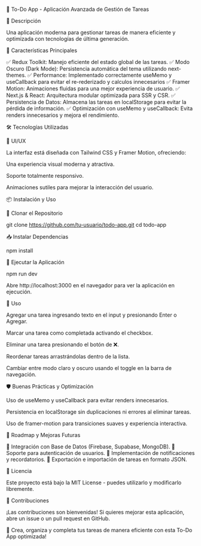 📝 To-Do App - Aplicación Avanzada de Gestión de Tareas

🚀 Descripción

Una aplicación moderna para gestionar tareas de manera eficiente y optimizada con tecnologías de última generación.

🎯 Características Principales

✅ Redux Toolkit: Manejo eficiente del estado global de las tareas.
✅ Modo Oscuro (Dark Mode): Persistencia automática del tema utilizando next-themes.
✅ Performance: Implementado correctamente useMemo y useCallback para evitar el re-rederizado y calculos innecesarios
✅ Framer Motion: Animaciones fluidas para una mejor experiencia de usuario.
✅ Next.js & React: Arquitectura modular optimizada para SSR y CSR.
✅ Persistencia de Datos: Almacena las tareas en localStorage para evitar la pérdida de información.
✅ Optimización con useMemo y useCallback: Evita renders innecesarios y mejora el rendimiento.

🛠️ Tecnologías Utilizadas

🎨 UI/UX

La interfaz está diseñada con Tailwind CSS y Framer Motion, ofreciendo:

Una experiencia visual moderna y atractiva.

Soporte totalmente responsivo.

Animaciones sutiles para mejorar la interacción del usuario.

📦 Instalación y Uso

🔧 Clonar el Repositorio

 git clone https://github.com/tu-usuario/todo-app.git
 cd todo-app

📥 Instalar Dependencias

 npm install

🚀 Ejecutar la Aplicación

 npm run dev

Abre http://localhost:3000 en el navegador para ver la aplicación en ejecución.

📌 Uso

Agregar una tarea ingresando texto en el input y presionando Enter o Agregar.

Marcar una tarea como completada activando el checkbox.

Eliminar una tarea presionando el botón de ❌.

Reordenar tareas arrastrándolas dentro de la lista.

Cambiar entre modo claro y oscuro usando el toggle en la barra de navegación.

🛡️ Buenas Prácticas y Optimización

Uso de useMemo y useCallback para evitar renders innecesarios.

Persistencia en localStorage sin duplicaciones ni errores al eliminar tareas.

Uso de framer-motion para transiciones suaves y experiencia interactiva.

📌 Roadmap y Mejoras Futuras

📌 Integración con Base de Datos (Firebase, Supabase, MongoDB).
📌 Soporte para autenticación de usuarios.
📌 Implementación de notificaciones y recordatorios.
📌 Exportación e importación de tareas en formato JSON.

📜 Licencia

Este proyecto está bajo la MIT License - puedes utilizarlo y modificarlo libremente.

🤝 Contribuciones

¡Las contribuciones son bienvenidas! Si quieres mejorar esta aplicación, abre un issue o un pull request en GitHub.

🚀 Crea, organiza y completa tus tareas de manera eficiente con esta To-Do App optimizada!